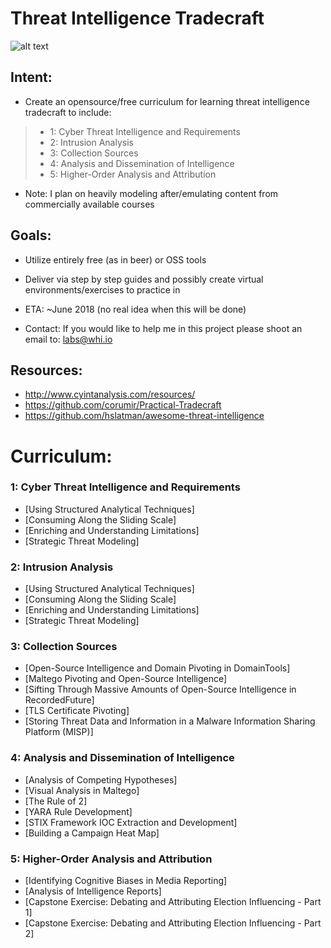 #  **Threat Intelligence Tradecraft**
![alt text](https://imgur.com/zFiHJiZ.jpg "Banner")

## Intent:
 * Create an opensource/free curriculum for learning threat intelligence tradecraft to include:

>  * 1: Cyber Threat Intelligence and Requirements  
>  * 2: Intrusion Analysis
>  * 3: Collection Sources  
>  * 4: Analysis and Dissemination of Intelligence  
>  * 5: Higher-Order Analysis and Attribution

 * Note: I plan on heavily modeling after/emulating content from commercially available courses

## Goals:
 * Utilize entirely free (as in beer) or OSS tools
 * Deliver via step by step guides and possibly create virtual environments/exercises to practice in
 * ETA: ~June 2018 (no real idea when this will be done)

 * Contact: If you would like to help me in this project please shoot an email to: labs@whi.io

## Resources:
 * http://www.cyintanalysis.com/resources/
 * https://github.com/corumir/Practical-Tradecraft
 * https://github.com/hslatman/awesome-threat-intelligence
# **Curriculum:**

### 1: Cyber Threat Intelligence and Requirements
* [Using Structured Analytical Techniques]
* [Consuming Along the Sliding Scale]
* [Enriching and Understanding Limitations]
* [Strategic Threat Modeling]

### 2: Intrusion Analysis
* [Using Structured Analytical Techniques]
* [Consuming Along the Sliding Scale]
* [Enriching and Understanding Limitations]
* [Strategic Threat Modeling]



### 3: Collection Sources
* [Open-Source Intelligence and Domain Pivoting in DomainTools]
* [Maltego Pivoting and Open-Source Intelligence]
* [Sifting Through Massive Amounts of Open-Source Intelligence in RecordedFuture]
* [TLS Certificate Pivoting]
* [Storing Threat Data and Information in a Malware Information Sharing Platform (MISP)]


### 4: Analysis and Dissemination of Intelligence
* [Analysis of Competing Hypotheses]
* [Visual Analysis in Maltego]
* [The Rule of 2]
* [YARA Rule Development]
* [STIX Framework IOC Extraction and Development]
* [Building a Campaign Heat Map]


### 5: Higher-Order Analysis and Attribution
* [Identifying Cognitive Biases in Media Reporting]
* [Analysis of Intelligence Reports]
* [Capstone Exercise: Debating and Attributing Election  Influencing - Part 1]
* [Capstone Exercise: Debating and Attributing Election Influencing - Part 2]
